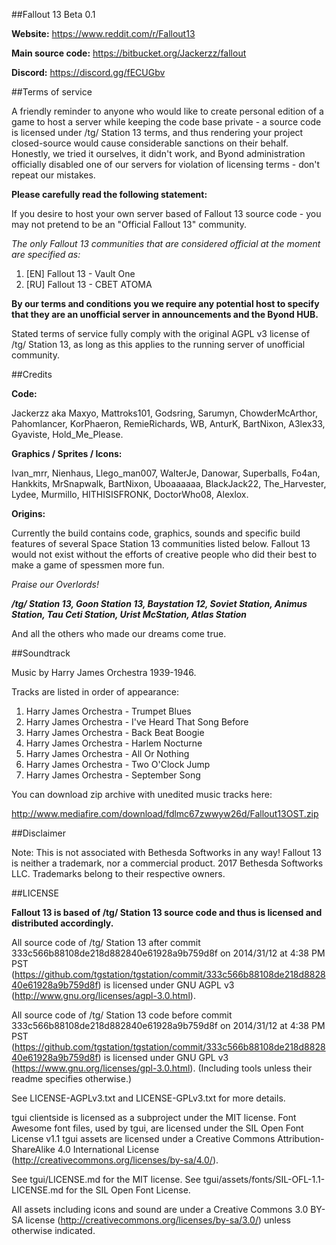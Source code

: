 ##Fallout 13 Beta 0.1

**Website:** https://www.reddit.com/r/Fallout13

**Main source code:** https://bitbucket.org/Jackerzz/fallout

**Discord:** https://discord.gg/fECUGbv

##Terms of service

A friendly reminder to anyone who would like to create personal edition of a game to host a server while keeping the code base private - a source code is licensed under /tg/ Station 13 terms, and thus rendering your project closed-source would cause considerable sanctions on their behalf. Honestly, we tried it ourselves, it didn't work, and Byond administration officially disabled one of our servers for violation of licensing terms - don't repeat our mistakes.

**Please carefully read the following statement:**

If you desire to host your own server based of Fallout 13 source code - you may not pretend to be an "Official Fallout 13" community.

*The only Fallout 13 communities that are considered official at the moment are specified as:*

1. [EN] Fallout 13 - Vault One
2. [RU] Fallout 13 - CBET ATOMA

**By our terms and conditions you we require any potential host to specify that they are an unofficial server in announcements and the Byond HUB.**

Stated terms of service fully comply with the original AGPL v3 license of /tg/ Station 13, as long as this applies to the running server of unofficial community.

##Credits

**Code:**

Jackerzz aka Maxyo, Mattroks101, Godsring, Sarumyn, ChowderMcArthor, Pahomlancer, KorPhaeron, RemieRichards, WB, AnturK, BartNixon, A3lex33, Gyaviste, Hold_Me_Please.

**Graphics / Sprites / Icons:**

Ivan_mrr, Nienhaus, Llego_man007, WalterJe, Danowar, Superballs, Fo4an, Hankkits, MrSnapwalk, BartNixon, Uboaaaaaa, BlackJack22, The_Harvester, Lydee, Murmillo, HITHISISFRONK, DoctorWho08, Alexlox.

**Origins:**

Currently the build contains code, graphics, sounds and specific build features of several Space Station 13 communities listed below.
Fallout 13 would not exist without the efforts of creative people who did their best to make a game of spessmen more fun.

_Praise our Overlords!_

**_/tg/ Station 13, Goon Station 13, Baystation 12, Soviet Station, Animus Station, Tau Ceti Station, Urist McStation, Atlas Station_**

And all the others who made our dreams come true.

##Soundtrack

Music by Harry James Orchestra 1939-1946.

Tracks are listed in order of appearance:

1. Harry James Orchestra - Trumpet Blues
2. Harry James Orchestra - I've Heard That Song Before
3. Harry James Orchestra - Back Beat Boogie
4. Harry James Orchestra - Harlem Nocturne
5. Harry James Orchestra - All Or Nothing
6. Harry James Orchestra - Two O'Clock Jump
7. Harry James Orchestra - September Song

You can download zip archive with unedited music tracks here:

http://www.mediafire.com/download/fdlmc67zwwyw26d/Fallout13OST.zip

##Disclaimer

Note: This is not associated with Bethesda Softworks in any way! Fallout 13 is neither a trademark, nor a commercial product.
2017 Bethesda Softworks LLC. Trademarks belong to their respective owners.

##LICENSE

**Fallout 13 is based of /tg/ Station 13 source code and thus is licensed and distributed accordingly.**

All source code of /tg/ Station 13 after commit 333c566b88108de218d882840e61928a9b759d8f on 2014/31/12 at 4:38 PM PST (https://github.com/tgstation/tgstation/commit/333c566b88108de218d882840e61928a9b759d8f) is licensed under GNU AGPL v3 (http://www.gnu.org/licenses/agpl-3.0.html).

All source code of /tg/ Station 13 code before commit 333c566b88108de218d882840e61928a9b759d8f on 2014/31/12 at 4:38 PM PST (https://github.com/tgstation/tgstation/commit/333c566b88108de218d882840e61928a9b759d8f) is licensed under GNU GPL v3 (https://www.gnu.org/licenses/gpl-3.0.html).
(Including tools unless their readme specifies otherwise.)

See LICENSE-AGPLv3.txt and LICENSE-GPLv3.txt for more details.

tgui clientside is licensed as a subproject under the MIT license.
Font Awesome font files, used by tgui, are licensed under the SIL Open Font License v1.1
tgui assets are licensed under a Creative Commons Attribution-ShareAlike 4.0 International License
(http://creativecommons.org/licenses/by-sa/4.0/).

See tgui/LICENSE.md for the MIT license.
See tgui/assets/fonts/SIL-OFL-1.1-LICENSE.md for the SIL Open Font License.

All assets including icons and sound are under a Creative Commons 3.0 BY-SA
license (http://creativecommons.org/licenses/by-sa/3.0/) unless otherwise indicated.
